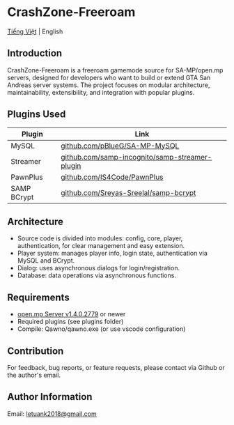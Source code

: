# CrashZone-Freeroam

[Tiếng Việt](README.md) | English

## Introduction
CrashZone-Freeroam is a freeroam gamemode source for SA-MP/open.mp servers, designed for developers who want to build or extend GTA San Andreas server systems. The project focuses on modular architecture, maintainability, extensibility, and integration with popular plugins.

## Plugins Used
| Plugin      | Link |
|-------------|------|
| MySQL       | [github.com/pBlueG/SA-MP-MySQL](https://github.com/pBlueG/SA-MP-MySQL) |
| Streamer    | [github.com/samp-incognito/samp-streamer-plugin](https://github.com/samp-incognito/samp-streamer-plugin) |
| PawnPlus    | [github.com/IS4Code/PawnPlus](https://github.com/IS4Code/PawnPlus) |
| SAMP BCrypt | [github.com/Sreyas-Sreelal/samp-bcrypt](https://github.com/Sreyas-Sreelal/samp-bcrypt) |

## Architecture
- Source code is divided into modules: config, core, player, authentication, for clear management and easy extension.
- Player system: manages player info, login state, authentication via MySQL and BCrypt.
- Dialog: uses asynchronous dialogs for login/registration.
- Database: data operations via asynchronous functions.

## Requirements
- [open.mp Server v1.4.0.2779](https://github.com/openmultiplayer/open.mp/releases) or newer
- Required plugins (see plugins folder)
- Compile: Qawno/qawno.exe (or use vscode configuration)

## Contribution
For feedback, bug reports, or feature requests, please contact via Github or the author's email.

## Author Information
Email: letuank2018@gmail.com
